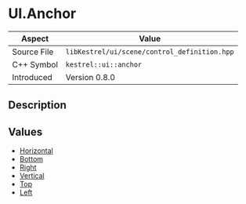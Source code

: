 # UI.Anchor
| Aspect | Value |
| --- | --- |
| Source File | `libKestrel/ui/scene/control_definition.hpp` |
| C++ Symbol | `kestrel::ui::anchor` |
| Introduced | Version 0.8.0 |
## Description

## Values

 - [Horizontal](Horizontal.md)
 - [Bottom](Bottom.md)
 - [Right](Right.md)
 - [Vertical](Vertical.md)
 - [Top](Top.md)
 - [Left](Left.md)
